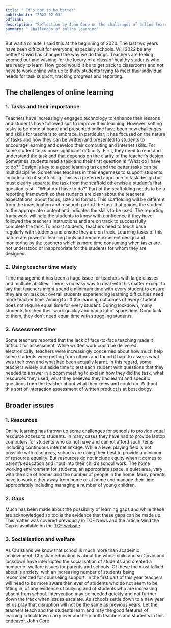 ```yaml
---
title: " It's got to be better"
publishdate: "2022-02-03"
pdflink:
description: "Reflection by John Gore on the challenges of online learning"
summary: " Challenges of online learning"
---
```

But wait a minute, I said this at the beginning of 2020.
The last two years have been difficult for everyone, especially schools. Will 2022 be any
better? Covid has changed the way we do things. Teachers are feeling zoomed out and
wishing for the luxury of a class of healthy students who are ready to learn. How good would
it be to get back to classrooms and not have to work online with up to thirty students trying
to meet their individual needs for task support, tracking progress and reporting.
## The challenges of online learning
### 1. Tasks and their importance
Teachers have increasingly engaged technology to enhance their lessons and students have
followed suit to improve their learning. However, setting tasks to be done at home and
presented online have been new challenges and skills for teachers to embrace. In particular,
it has focused on the nature of tasks and how they can be written and presented to students
to encourage learning and develop their computing and Internet skills.
For some student tasks pose significant difficulty. First, they need to read and understand the
task and that depends on the clarity of the teacher’s design. Sometimes students read a task
and their first question is “What do I have to do?” Design is key to a good learning task and
the better tasks can be multidiscipline.
Sometimes teachers in their eagerness to support students include a lot of scaffolding. This is
a preferred approach to task design but must clearly separate the task from the scaffold
otherwise a student’s first question is still “What do I have to do?”
Part of the scaffolding needs to be a reporting framework so that students are clear about
the teachers’ expectations, about focus, size and format. This scaffolding will be different
from the investigation and research part of the task that guides the student to the
appropriate content and indicates the skills to be used. The reporting framework will help
the students to know with confidence if they have followed the teacher’s instructions and are
on track to successfully complete the task.
To assist students, teachers need to touch base regularly with students and ensure they are
on track.
Learning tasks of this nature are powerful learning tools but require excellent design and
monitoring by the teachers which is more time consuming when tasks are not understood or
inappropriate for the students for whom they are designed.
### 2. Using teacher time wisely
Time management has been a huge issue for teachers with large classes and multiple
abilities. There is no easy way to deal with this matter except to say that teachers might
spend a minimum time with every student to ensure they are on task but overall students
experiencing learning difficulties need more teacher time. Aiming to lift the learning
outcomes of every student does not require equal time for every student. During lockdown,
many students finished their work quickly and had a lot of spare time. Good luck to them,
they don’t need equal time with struggling students.
### 3. Assessment time
Some teachers reported that the lack of face-to-face teaching made it difficult for
assessment. While written work could be delivered electronically, teachers were increasingly
concerned about how much help some students were getting from others and found it hard to
assess what was their own and what had been actually learnt.
In this regard, some teachers wisely put aside time to test each student with questions that
they needed to answer in a zoom meeting to explain how they did the task, what resources
they used, what they believed they had learnt and specific questions from the teacher about
what they knew and could do. Without this sort of interaction assessment of written product
is at best dodgy.
## Broader issues
### 1. Resources
Online learning has thrown up some challenges for schools to provide equal resource access
to students. In many cases they have had to provide laptop computers for students who do
not have and cannot afford such items including continuous internet linkage. While a level
playing field is not possible with resources, schools are doing their best to provide a minimum
of resource equality.
But resources do not include equity when it comes to parent’s education and input into their
child’s school work. The home working environment for students, an appropriate space, a
quiet area, vary with the size of homes and the number of people in the home. Many parents
have to work either away from home or at home and manage their time appropriately
including managing a number of young children.
### 2. Gaps
Much has been made about the possibility of learning gaps and while these are acknowledged
so too is the evidence that these gaps can be made up. This matter was covered previously in
TCF News and the article Mind the Gap is available on the [TCF website](https://www.tcfofnsw.org.au/articles/learning/mind_the_gap/)
### 3. Socialisation and welfare
As Christians we know that school is much more than academic achievement. Christian
education is about the whole child and so Covid and lockdown have interrupted the
socialisation of students and created a number of welfare issues for parents and schools. Of
these the most talked about is anxiety, with an increasing number of students being
recommended for counseling support. In the first part of this year teachers will need to be
more aware then ever of students who do not seem to be fitting in, of any evidence of
bullying and of students who are increasing absent from school. Intervention may be needed
quickly and not further down the track when issues escalate.
As schools settle down to a new year let us pray that disruption will not be the same as
previous years. Let the teachers teach and the students learn and may the good features of
learning in lockdown carry over and help both teachers and students in this endeavor.
John Gore
